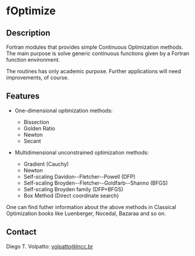 # fOptimize

## Description
Fortran modules that provides simple Continuous Optimization methods. The main purpose is solve generic continuous functions
given by a Fortran function environment.

The routines has only academic purpose. Further applications will need improvements, of course.

## Features

* One-dimensional optimization methods:
  + Bissection
  + Golden Ratio
  + Newton
  + Secant
  
* Multidimensional unconstrained optimization methods:
  + Gradient (Cauchy)
  + Newton
  + Self-scaling Davidon--Fletcher--Powell (DFP)
  + Self-scaling Broyden--Fletcher--Goldfarb--Shanno (BFGS)
  + Self-scaling Broyden family (DFP+BFGS)
  + Box Method (Direct coordinate search)
  
One can find futher information about the above methods in Classical Optimization books like Luenberger, Nocedal, Bazaraa
and so on.

## Contact
Diego T. Volpatto: volpatto@lncc.br
